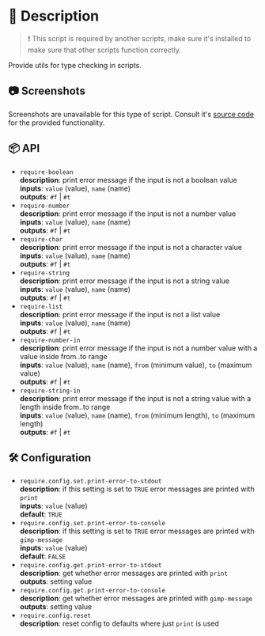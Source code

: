 # 📖 Description

> ❗ This script is required by another scripts, make sure it's installed to
> make sure that other scripts function correctly.

Provide utils for type checking in scripts.

## 📷 Screenshots

Screenshots are unavailable for this type of script. Consult it's [source code](./require.scm)
for the provided functionality.

## 📦 API

- `require-boolean`  
  **description**: print error message if the input is not a boolean value  
  **inputs**: `value` (value), `name` (name)  
  **outputs**: `#f` | `#t`
- `require-number`  
  **description**: print error message if the input is not a number value  
  **inputs**: `value` (value), `name` (name)  
  **outputs**: `#f` | `#t`
- `require-char`  
  **description**: print error message if the input is not a character value  
  **inputs**: `value` (value), `name` (name)  
  **outputs**: `#f` | `#t`
- `require-string`  
  **description**: print error message if the input is not a string value  
  **inputs**: `value` (value), `name` (name)  
  **outputs**: `#f` | `#t`
- `require-list`  
  **description**: print error message if the input is not a list value  
  **inputs**: `value` (value), `name` (name)  
  **outputs**: `#f` | `#t`
- `require-number-in`  
  **description**: print error message if the input is not a number value with a
  value inside from..to range  
  **inputs**: `value` (value), `name` (name), `from` (minimum value), `to`
  (maximum value)  
  **outputs**: `#f` | `#t`
- `require-string-in`  
  **description**: print error message if the input is not a string value with a
  length inside from..to range  
  **inputs**: `value` (value), `name` (name), `from` (minimum length), `to`
  (maximum length)  
  **outputs**: `#f` | `#t`

## 🛠️ Configuration

- `require.config.set.print-error-to-stdout`  
  **description**: if this setting is set to `TRUE` error messages are printed
  with `print`  
  **inputs**: `value` (value)  
  **default**: `TRUE`
- `require.config.set.print-error-to-console`  
  **description**: if this setting is set to `TRUE` error messages are printed
  with `gimp-message`  
  **inputs**: `value` (value)  
  **default**: `FALSE`
- `require.config.get.print-error-to-stdout`  
  **description**: get whether error messages are printed with `print`  
  **outputs**: setting value  
- `require.config.get.print-error-to-console`  
  **description**: get whether error messages are printed with `gimp-message`  
  **outputs**: setting value  
- `require.config.reset`  
  **description**: reset config to defaults where just `print` is used  

